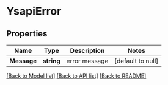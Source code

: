 # YsapiError

## Properties
Name | Type | Description | Notes
------------ | ------------- | ------------- | -------------
**Message** | **string** | error message | [default to null]

[[Back to Model list]](../README.md#documentation-for-models) [[Back to API list]](../README.md#documentation-for-api-endpoints) [[Back to README]](../README.md)


